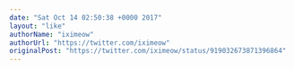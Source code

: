 ```yaml
---
date: "Sat Oct 14 02:50:38 +0000 2017"
layout: "like"
authorName: "iximeow"
authorUrl: "https://twitter.com/iximeow"
originalPost: "https://twitter.com/iximeow/status/919032673871396864"
---
```


